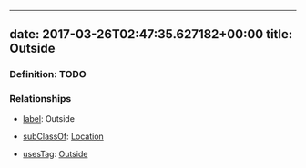
---
date: 2017-03-26T02:47:35.627182+00:00
title: Outside
---
### Definition: TODO

### Relationships

* [label](http://www.w3.org/2000/01/rdf-schema#label): Outside

* [subClassOf](http://www.w3.org/2000/01/rdf-schema#subClassOf): [Location](https://brickschema.org/schema/1.0/Brick#Location)

* [usesTag](https://brickschema.org/schema/1.0/BrickFrame#usesTag): [Outside](https://brickschema.org/schema/1.0/BrickTag#Outside)
